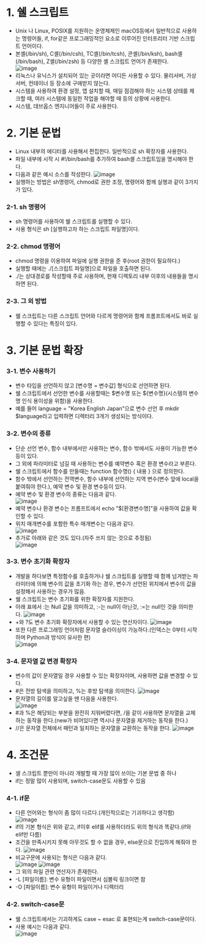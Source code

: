# 1. 쉘 스크립트
- Unix 나 Linux, POSIX를 지원하는 운영체제인 macOS등에서 일반적으로 사용하는 명령어들, if, for같은 프로그래밍적인 요소로 이루어진 인터프리터 기반 스크립트 언어이다.
- 본셸(/bin/sh), C셸(/bin/csh), TC셸(/bin/tcsh), 콘셸(/bin/ksh), bash셸(/bin/bash), Z셸(/bin/zsh) 등 다양한 셸 스크립트 언어가 존재한다.  
![image](https://user-images.githubusercontent.com/99636945/214742357-9078d5d4-eadd-4d75-9ad0-b6343c1a762a.png)
- 리눅스나 유닉스가 설치되어 있는 곳이라면 어디든 사용할 수 있다. 물리서버, 가상서버, 컨테이너 등 장소에 구애받지 않는다.
- 시스템을 사용하여 환경 설정, 앱 설치할 때, 매일 점검해야 하는 시스템 상태를 체크할 때, 여러 시스템에 동일한 작업을 해야할 때 등의 상황에 사용한다.
- 시스템, 데브옵스 엔지니어들이 주로 사용한다.

# 2. 기본 문법
- Linux 내부의 에디터를 사용해서 편집한다. 일반적으로 sh 확장자를 사용한다.
- 파일 내부에 시작 시 #!/bin/bash를 추가하여 bash셸 스크립트임을 명시해야 한다.
- 다음과 같은 예시 소스를 작성한다. 
![image](https://user-images.githubusercontent.com/99636945/214746507-cdc415bf-8fb9-46a7-a96a-fc49bd754a38.png)
- 실행하는 방법은 sh명령어, chmod로 권한 조정, 명령어와 함께 실행과 같이 3가지가 있다.
### 2-1. sh 명령어
- sh 명령어를 사용하여 쉘 스크립트를 실행할 수 있다.
- 사용 형식은 sh [실행하고자 하는 스크립트 파일명]이다.
### 2-2. chmod 명령어
- chmod 명령을 이용하여 파일에 실행 권한을 준 후(root 권한이 필요하다.) 
- 실행할 때에는 ./[스크립트 파일명]으로 파일을 호출하면 된다.
- ./는 상대경로를 작성할때 주로 사용하며, 현재 디렉토리 내부 이후의 내용들을 명시하면 된다.
### 2-3. 그 외 방법
- 쉘 스크립트는 다른 스크립트 언어와 다르게 명령어와 함께 프롬프트에서도 바로 실행할 수 있다는 특징이 있다.

# 3. 기본 문법 확장
### 3-1. 변수 사용하기
- 변수 타입을 선언하지 않고 [변수명 = 변수값] 형식으로 선언하면 된다.
- 쉘 스크립트에서 선언한 변수를 사용할때는 $변수명 또는 ${변수명}(시스템의 변수명 인식 용이성을 위함)을 사용한다.
- 예를 들어 language = "Korea English Japan"으로 변수 선언 후 mkdir $language라고 입력하면 디렉터리 3개가 생성되는 방식이다.
### 3-2. 변수의 종류
- 단순 선언 변수, 함수 내부에서만 사용하는 변수, 함수 밖에서도 사용이 가능한 변수 등이 있다.
- 그 외에 파라미터로 넘길 때 사용하는 변수를 예약변수 혹은 환경 변수라고 부른다.
- 쉘 스크립트에서 함수를 만들때는 function 함수명() { 내용 } 으로 정의한다.
- 함수 밖에서 선언하는 전역변수, 함수 내부에 선언하는 지역 변수(변수 앞에 local을 붙여줘야 한다.), 예약 변수 및 환경 변수등이 있다.
- 예약 변수 및 환경 변수의 종류는 다음과 같다.  
![image](https://user-images.githubusercontent.com/99636945/214755408-e0245fa7-5b49-4768-8182-cc8a9236bf27.png)
- 예약 변수나 환경 변수는 프롬프트에서 echo "$[환경변수명]"을 사용하여 값을 확인할 수 있다.
- 위치 매개변수를 포함한 특수 매개변수는 다음과 같다.  
![image](https://user-images.githubusercontent.com/99636945/214765456-5c5d1a83-1c85-4154-9fc0-7eb5ffb77c2c.png)
- 추가로 아래와 같은 것도 있다.(자주 쓰지 않는 것으로 추정됨)  
![image](https://user-images.githubusercontent.com/99636945/214768544-c15c6e86-140b-4fba-8119-e33027e3429c.png)
### 3-3. 변수 초기화 확장자
- 개발을 하다보면 특정함수를 호출하거나 쉘 스크립트를 실행할 때 함께 넘겨받는 파라미터에 의해 변수의 값을 초기화 하는 경우, 
변수가 선언된 위치에서 변수의 값을 설정해서 사용하는 경우가 많음.
- 쉘 스크립트는 변수 초기화를 위한 확장자를 지원한다.
- 아래 표에서 :는 Null 값을 의미하고, :-는 null이 아닌것, :=는 null인 것을 의미한다.
![image](https://user-images.githubusercontent.com/99636945/214769644-c9bf2db3-48c5-46fb-b032-8ddb20d5d3ca.png)
- +와 ?도 변수 초기화 확장자에서 사용할 수 있는 연산자이다.
![image](https://user-images.githubusercontent.com/99636945/214770111-f3802358-fd89-4d39-9cdb-829260d930dc.png)
- 또한 다른 프로그래밍 언어처럼 문자열 슬라이싱이 가능하다.(인덱스는 0부터 시작하며 Python과 방식이 유사한 편)  
![image](https://user-images.githubusercontent.com/99636945/214770198-50943703-2dae-4228-a1dc-50bb0d5c11d0.png)
### 3-4. 문자열 값 변경 확장자
- 변수의 값이 문자열일 경우 사용할 수 있는 확장자이며, 사용하면 값을 변경할 수 있다. 
- #은 전방 탐색을 의미하고, %는 후방 탐색을 의미한다.
![image](https://user-images.githubusercontent.com/99636945/214771581-b692464b-4885-4d9e-bbf2-2360a668bb32.png)
- 문자열의 길이를 알고싶을 땐 다음을 사용한다.  
![image](https://user-images.githubusercontent.com/99636945/214771775-c0e13d09-b574-4eba-a317-8ff8d44e527c.png)
- #과 %은 해당되는 부분을 완전히 지워버렸다면, /을 같이 사용하면 문자열을 교체하는 동작을 한다.(new가 비어있다면 역시나 문자열을 제거하는 동작을 한다.)
- //은 문자열 전체에서 패턴과 일치하는 문자열을 교환하는 동작을 한다.
![image](https://user-images.githubusercontent.com/99636945/214771927-0375c86c-6db9-4450-b8e2-f0b68b34d3d5.png)

# 4. 조건문
- 셀 스크립트 뿐만이 아니라 개발할 때 가장 많이 쓰이는 기본 문법 중 하나
- if는 정말 많이 사용되며, switch-case문도 사용할 수 있음
### 4-1. if문
- 다른 언어와는 형식이 좀 많이 다르다.(개인적으로는 기괴하다고 생각함)  
![image](https://user-images.githubusercontent.com/99636945/214772817-069c4f6b-8a8c-4ecc-b7ff-9191abf01056.png)
- if의 기본 형식은 위와 같고, if이후 elif를 사용하더라도 위의 형식과 똑같다.(if와 elif만 다름)
- 조건을 만족시키지 못해 아무것도 할 수 없을 경우, else문으로 진입하게 해줘야 한다.
![image](https://user-images.githubusercontent.com/99636945/214773040-3ef6dae5-a2bf-464e-ac2b-7fb6ef2999a5.png)
- 비교구문에 사용되는 형식은 다음과 같다.  
![image](https://user-images.githubusercontent.com/99636945/214773390-2d617f44-bc43-41fd-9a1a-0fbb596ec571.png)
![image](https://user-images.githubusercontent.com/99636945/214773464-5130884d-f6e9-47c1-9169-0aaf6bcd3c69.png)
- 그 외의 파일 관련 연산자가 존재한다.
- -L [파일이름]: 변수 유형이 파일이면서 심볼릭 링크이면 참
- -O [파일이름]: 변수 유형이 파일이거나 디렉터리
### 4-2. switch-case문
- 쉘 스크립트에서는 기괴하게도 case ~ esac 로 표현되는게 switch-case문이다.
- 사용 예시는 다음과 같다.  
![image](https://user-images.githubusercontent.com/99636945/214778527-43b15125-fa16-4e15-890c-8f3c7e361b0b.png)












